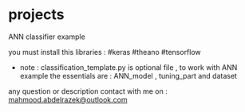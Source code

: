 
# projects
ANN classifier example

you must install this libraries :
#keras
#theano
#tensorflow

* note : classification_template.py is optional file , to work with ANN example the essentials are : ANN_model , tuning_part and dataset

any question or description contact with me on : mahmood.abdelrazek@outlook.com
